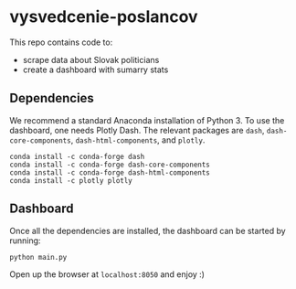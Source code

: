 # vysvedcenie-poslancov

This repo contains code to:
- scrape data about Slovak politicians
- create a dashboard with sumarry stats

## Dependencies
We recommend a standard Anaconda installation of Python 3. To use the dashboard, one needs Plotly Dash. The relevant packages are `dash`, `dash-core-components`, `dash-html-components`, and `plotly`.

```
conda install -c conda-forge dash
conda install -c conda-forge dash-core-components
conda install -c conda-forge dash-html-components
conda install -c plotly plotly
```

## Dashboard
Once all the dependencies are installed, the dashboard can be started by running:
```
python main.py
```
Open up the browser at `localhost:8050` and enjoy :)
